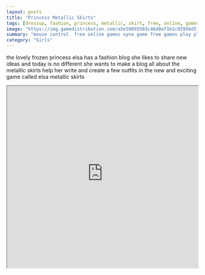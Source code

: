 ```yaml
---
layout: posts
title: "Princess Metallic Skirts"
tags: [dressup, fashion, princess, metallic, skirt, free, online, games, oyna, game, free, games, play, play, games]
image: "https://img.gamedistribution.com/a5e50095503c46d8af1b1c92956d5160.jpg"
summary: "mouse control  free online games oyna game free games play play games"
category: "Girls"
---
```


the lovely frozen princess elsa has a fashion blog she likes to share new ideas and today is no different she wants to make a blog all about the metallic skirts help her write and create a few outfits in the new and exciting game called elsa metallic skirts

<iframe width="100%" height="480px;" src="https://html5.gamedistribution.com/a5e50095503c46d8af1b1c92956d5160/"></iframe>